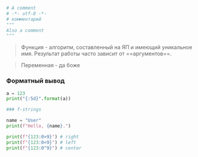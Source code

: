 ```python
# A comment
# -*- utf-8 -*-
# комментарий
"""
Also a comment
"""
```

> Функция - алгоритм, составленный на ЯП и имеющий уникальное имя. Результат работы часто зависит от ==аргументов==.

> Переменная - да боже

### Форматный вывод
```python
a = 123
print("{:5d}".format(a))

### f-strings

name = "User"
print(f"Hello, {name}.")

print(f"{123:0>9}") # right
print(f"{123:0<9}") # left
print(f"{123:0^9}") # center

```